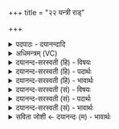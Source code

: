 +++
title = "२२ यन्त्री राड्"

+++
<details><summary>पदपाठः - दयानन्दादि</summary>

यन्त्री॑। राट्। य॒न्त्री। अ॒सि॒। यम॑नी। ध्रु॒वा। अ॒सि॒। धरि॑त्री। इ॒षे। त्वा॒। ऊ॒र्ज्जे। त्वा॒। र॒य्यै। त्वा॒। पोषा॑य। त्वा॒। २२।
</details>

<details><summary>अधिमन्त्रम् (VC)</summary>

- विदुषी देवता
- विश्वदेव ऋषिः
- निचृदुष्णिक्
- ऋषभः
</details>

<details><summary>दयानन्द-सरस्वती (हि) - विषयः</summary>

फिर स्त्री कैसी होवे, इस विषय का उपदेश अगले मन्त्र में किया है ॥
</details>

<details><summary>दयानन्द-सरस्वती (हि) - पदार्थः</summary>

पदार्थान्वयभाषाः -  हे स्त्रि ! जो तू (यन्त्री) यन्त्र के तुल्य स्थित (राट्) प्रकाशयुक्त (यन्त्री) यन्त्र का निमित्त पृथिवी के समान (असि) है, (यमनी) आकर्षण शक्ति से नियमन करने हारी (ध्रुवा) आकाश-सदृश दृढ़ निश्चल (धरित्री) सब शुभगुणों का धारण करनेवाली (असि) है, (त्वा) तुझ को (इषे) इच्छा सिद्धि के लिये (त्वा) तुझ को (ऊर्जे) पराक्रम की प्राप्ति के लिये (त्वा) तुझ को (रय्यै) लक्ष्मी के लिये और (त्वा) तुझ को (पोषाय) पुष्टि होने के लिये मैं ग्रहण करता हूँ ॥२२ ॥
</details>

<details><summary>दयानन्द-सरस्वती (हि) - भावार्थः</summary>

भावार्थभाषाः -  जो स्त्री पृथिवी के समान क्षमायुक्त, आकाश के समान निश्चल और यन्त्रकला के तुल्य जितेन्द्रिय होती है, वह कुल का प्रकाश करनेवाली है ॥२२ ॥
</details>

<details><summary>दयानन्द-सरस्वती (सं) - विषयः</summary>

पुनः पत्नी कीदृशी स्यादित्याह ॥
</details>

<details><summary>दयानन्द-सरस्वती (सं) - पदार्थः</summary>

पदार्थान्वयभाषाः -  हे स्त्रि ! या त्वं यन्त्री राट् यन्त्री भूमिरिवाऽसि, यमनी ध्रुवा धरित्र्यसि, त्वेषे त्वोर्जे त्वा रय्यै त्वा पोषाय चाऽहं स्वीकरोमि ॥२२ ॥
</details>

<details><summary>दयानन्द-सरस्वती (सं) - भावार्थः</summary>

भावार्थभाषाः -  या स्त्री भूमिवत् क्षमान्वितान्तरिक्षवदक्षोभा यन्त्रवज्जितेन्द्रिया भवति सा कुलदीपिकाऽस्ति ॥२२ ॥
</details>

<details><summary>सविता जोशी ← दयानन्दः (म) - भावार्थः</summary>

भावार्थभाषाः -  जी स्त्री पृथ्वीप्रमाणे क्षमाशील, आकाशाप्रमाणे निश्चल व यंत्राप्रमाणे स्थित असते ती कुळाचा उद्धार करणारी असते.
</details>